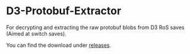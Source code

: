 # D3-Protobuf-Extractor
For decrypting and extracting the raw protobuf blobs from D3 RoS saves (Aimed at switch saves).  
  
You can find the download under [releases](https://github.com/Tonic-Box/D3-Protobuf-Extractor/releases/tag/v1.0).  

